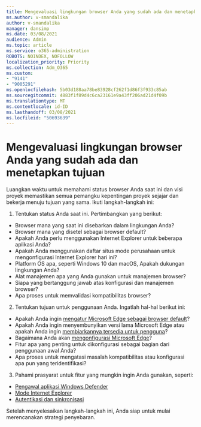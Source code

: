 ```yaml
---
title: Mengevaluasi lingkungan browser Anda yang sudah ada dan menetapkan tujuan
ms.author: v-smandalika
author: v-smandalika
manager: dansimp
ms.date: 03/08/2021
audience: Admin
ms.topic: article
ms.service: o365-administration
ROBOTS: NOINDEX, NOFOLLOW
localization_priority: Priority
ms.collection: Adm_O365
ms.custom:
- "9141"
- "9005291"
ms.openlocfilehash: 5b03d188aa78be83928cf262f1d86f3f933c85ab
ms.sourcegitcommit: 4883f1f89d4c6ca23161e9a43ff206ad21d4f09b
ms.translationtype: MT
ms.contentlocale: id-ID
ms.lasthandoff: 03/08/2021
ms.locfileid: "50693639"
---
```

# <a name="evaluate-your-existing-browser-environment-and-define-goals"></a>Mengevaluasi lingkungan browser Anda yang sudah ada dan menetapkan tujuan

Luangkan waktu untuk memahami status browser Anda saat ini dan visi proyek memastikan semua pemangku kepentingan proyek sejajar dan bekerja menuju tujuan yang sama. Ikuti langkah-langkah ini:

1. Tentukan status Anda saat ini. Pertimbangkan yang berikut:
- Browser mana yang saat ini disebarkan dalam lingkungan Anda?
- Browser mana yang disetel sebagai browser default?
- Apakah Anda perlu menggunakan Internet Explorer untuk beberapa aplikasi Anda?
- Apakah Anda menggunakan daftar situs mode perusahaan untuk mengonfigurasi Internet Explorer hari ini?
- Platform OS apa, seperti Windows 10 dan macOS, Apakah dukungan lingkungan Anda?
- Alat manajemen apa yang Anda gunakan untuk manajemen browser?
- Siapa yang bertanggung jawab atas konfigurasi dan manajemen browser?
- Apa proses untuk memvalidasi kompatibilitas browser?
2. Tentukan tujuan untuk penggunaan Anda. Ingatlah hal-hal berikut ini:
- Apakah Anda ingin [mengatur Microsoft Edge sebagai browser default](https://docs.microsoft.com/DeployEdge/edge-default-browser)?
- Apakah Anda ingin menyembunyikan versi lama Microsoft Edge atau apakah Anda ingin [membiarkannya tersedia untuk pengguna](https://docs.microsoft.com/DeployEdge/microsoft-edge-sysupdate-access-old-edge)?
- Bagaimana Anda akan [mengonfigurasi Microsoft Edge](https://docs.microsoft.com/DeployEdge/configure-microsoft-edge)?
- Fitur apa yang penting untuk dikonfigurasi sebagai bagian dari penggunaan awal Anda?
- Apa proses untuk mengatasi masalah kompatibilitas atau konfigurasi apa pun yang teridentifikasi?
3. Pahami prasyarat untuk fitur yang mungkin ingin Anda gunakan, seperti:
- [Pengawal aplikasi Windows Defender](https://docs.microsoft.com/windows/security/threat-protection/microsoft-defender-application-guard/reqs-md-app-guard)
- [Mode Internet Explorer](https://docs.microsoft.com/DeployEdge/edge-ie-mode)
- [Autentikasi dan sinkronisasi](https://docs.microsoft.com/DeployEdge/microsoft-edge-security-identity)

Setelah menyelesaikan langkah-langkah ini, Anda siap untuk mulai merencanakan strategi penyebaran.
